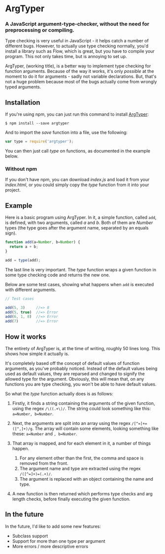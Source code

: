 # ArgTyper

### A JavaScript argument-type-checker, without the need for preprocessing or compiling.

Type checking is very useful in JavaScript - it helps catch a number of different bugs.
However, to actually use type checking normally, you'd install a library such as Flow,
which is great, but you have to compile your program. This not only takes time, but is
annoying to set up.

ArgTyper, (working title), is a better way to implement type checking for function arguments.
Because of the way it works, it's only _possible_ at the moment to do it for arguments -
sadly not variable declarations. But, that's not a huge problem because most of the bugs
actually come from wrongly typed arguments.

## Installation

If you're using npm, you can just run this command to install [ArgTyper](https://www.npmjs.com/package/argtyper):

```
$ npm install --save argtyper
```

And to import the _save_ function into a file, use the following:

```javascript
var type = require('argtyper');
```

You can then just call _type_ on functions, as documented in the example below.

### Without npm

If you don't have npm, you can download _index.js_ and load it from your _index.html_,
or you could simply copy the _type_ function from it into your project.

## Example

Here is a basic program using ArgTyper. In it, a simple function, called `add`, is defined,
with two arguments, called _a_ and _b_. Both of them are _Number_ types (the type goes
after the argument name, separated by an equals sign).

```javascript
function add(a=Number, b=Number) {
  return a + b;
}

add = type(add);
```

The last line is very important. The _type_ function wraps a given function in some type
checking code and returns the new one.

Below are some test cases, showing what happens when `add` is executed with different
arguments.

```javascript
// Test cases

add(5, 3)     //=> 8
add(5, true)  //=> Error
add(6, 1, 8)  //=> Error
add(7)        //=> Error
```

## How it works

The entirety of ArgTyper is, at the time of writing, roughly 50 lines long. This shows how
simple it actually is.

It's completely based off the concept of default values of function arguments, as you've
probably noticed. Instead of the default values being used as default values, they are
reparsed and changed to signify the allowed type for the argument. Obviously, this will
mean that, on any functions you are type checking, you won't be able to have default values.

So what the _type_ function actually does is as follows:

 1. Firstly, it finds a string containing the arguments of the given function, using the
    regex `/\((.+\)/`. The string could look something like this: `a=Number, b=Number`.

 2. Next, the arguments are split into an array using the regex `/[^=]+=([^,]+)/g`.
    The array will contain some elements, looking something like these: `a=Number` and `, b=Number`.

 3. That array is mapped, and for each element in it, a number of things happen.
    1. For any element other than the first, the comma and space is removed from the front.
    2. The argument name and type are extracted using the regex `/([^=]+)=(.+)/`.
    3. The argument is replaced with an object containing the name and type.

 4. A new function is then returned which performs type checks and arg length checks, before
    finally executing the given function.

## In the future

In the future, I'd like to add some new features:

 - Subclass support
 - Support for more than one type per argument
 - More errors / more descriptive errors
